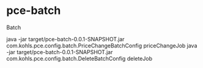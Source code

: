 # pce-batch
Batch

java -jar target/pce-batch-0.0.1-SNAPSHOT.jar com.kohls.pce.config.batch.PriceChangeBatchConfig priceChangeJob
java -jar target/pce-batch-0.0.1-SNAPSHOT.jar com.kohls.pce.config.batch.DeleteBatchConfig deleteJob


